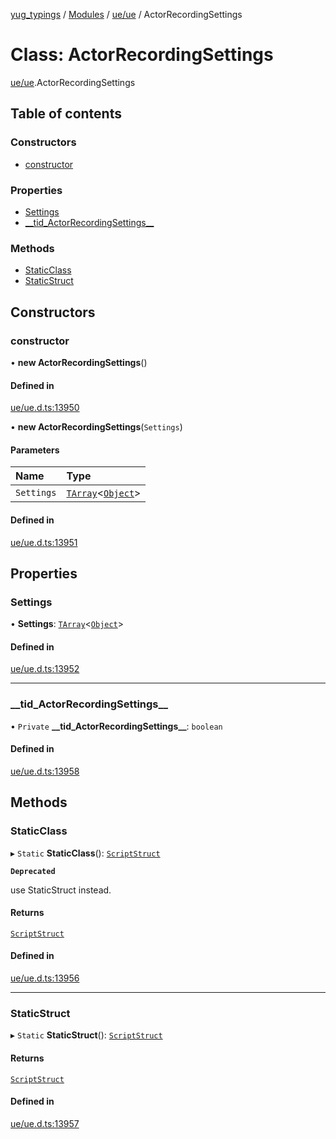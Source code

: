 [yug_typings](../README.md) / [Modules](../modules.md) / [ue/ue](../modules/ue_ue.md) / ActorRecordingSettings

# Class: ActorRecordingSettings

[ue/ue](../modules/ue_ue.md).ActorRecordingSettings

## Table of contents

### Constructors

- [constructor](ue_ue.ActorRecordingSettings.md#constructor)

### Properties

- [Settings](ue_ue.ActorRecordingSettings.md#settings)
- [\_\_tid\_ActorRecordingSettings\_\_](ue_ue.ActorRecordingSettings.md#__tid_actorrecordingsettings__)

### Methods

- [StaticClass](ue_ue.ActorRecordingSettings.md#staticclass)
- [StaticStruct](ue_ue.ActorRecordingSettings.md#staticstruct)

## Constructors

### constructor

• **new ActorRecordingSettings**()

#### Defined in

[ue/ue.d.ts:13950](https://github.com/YugMetaverse/yug_typings/blob/b7d9b19/ue/ue.d.ts#L13950)

• **new ActorRecordingSettings**(`Settings`)

#### Parameters

| Name | Type |
| :------ | :------ |
| `Settings` | [`TArray`](../interfaces/ue_puerts.TArray.md)<[`Object`](ue_ue.Object.md)\> |

#### Defined in

[ue/ue.d.ts:13951](https://github.com/YugMetaverse/yug_typings/blob/b7d9b19/ue/ue.d.ts#L13951)

## Properties

### Settings

• **Settings**: [`TArray`](../interfaces/ue_puerts.TArray.md)<[`Object`](ue_ue.Object.md)\>

#### Defined in

[ue/ue.d.ts:13952](https://github.com/YugMetaverse/yug_typings/blob/b7d9b19/ue/ue.d.ts#L13952)

___

### \_\_tid\_ActorRecordingSettings\_\_

• `Private` **\_\_tid\_ActorRecordingSettings\_\_**: `boolean`

#### Defined in

[ue/ue.d.ts:13958](https://github.com/YugMetaverse/yug_typings/blob/b7d9b19/ue/ue.d.ts#L13958)

## Methods

### StaticClass

▸ `Static` **StaticClass**(): [`ScriptStruct`](ue_ue.ScriptStruct.md)

**`Deprecated`**

use StaticStruct instead.

#### Returns

[`ScriptStruct`](ue_ue.ScriptStruct.md)

#### Defined in

[ue/ue.d.ts:13956](https://github.com/YugMetaverse/yug_typings/blob/b7d9b19/ue/ue.d.ts#L13956)

___

### StaticStruct

▸ `Static` **StaticStruct**(): [`ScriptStruct`](ue_ue.ScriptStruct.md)

#### Returns

[`ScriptStruct`](ue_ue.ScriptStruct.md)

#### Defined in

[ue/ue.d.ts:13957](https://github.com/YugMetaverse/yug_typings/blob/b7d9b19/ue/ue.d.ts#L13957)
